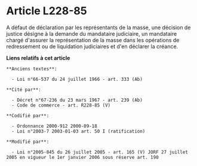 # Article L228-85

A défaut de déclaration par les représentants de la masse, une décision de justice désigne à la demande du mandataire
judiciaire, un mandataire chargé d'assurer la représentation de la masse dans les opérations de redressement ou de
liquidation judiciaires et d'en déclarer la créance.

**Liens relatifs à cet article**

	**Anciens textes**:

	  - Loi n°66-537 du 24 juillet 1966 - art. 333 (Ab)

	**Cité par**:

	  - Décret n°67-236 du 23 mars 1967 - art. 239 (Ab)
	  - Code de commerce - art. R228-85 (V)

	**Codifié par**:

	  - Ordonnance 2000-912 2000-09-18
	  - Loi n°2003-7 2003-01-03 art. 50 I (ratification)

	**Modifié par**:

	  - Loi n°2005-845 du 26 juillet 2005 - art. 165 (V) JORF 27 juillet 2005 en vigueur le 1er janvier 2006 sous réserve art. 190
